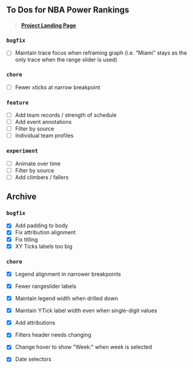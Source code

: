 ## To Dos for NBA Power Rankings

> #### [Project Landing Page](https://github.com/keegangm/nba-power-rankings)

### `bugfix`
- [ ] Maintain trace focus when reframing graph (i.e. "Miami" stays as the only trace when the range slider is used)

### `chore`
- [ ] Fewer xticks at narrow breakpoint

### `feature`
- [ ] Add team records / strength of schedule
- [ ] Add event annotations
- [ ] Filter by source
- [ ] Individual team profiles

### `experiment`
- [ ] Animate over time
- [ ] Filter by source
- [ ] Add climbers / fallers

## Archive
### `bugfix`
- [x] Add padding to body
- [x] Fix attribution alignment
- [x] Fix titling
- [x] XY Ticks labels too big

### `chore`
- [x] Legend alignment in narrower breakpoints
- [x] Fewer rangeslider labels
- [x] Maintain legend width when drilled down
- [x] Maintain YTick label width even when single-digit values
- [x] Add attributions
- [x] Filters header needs changing
- [x] Change hover to show "Week:" when week is selected
- [x] Date selectors
 
